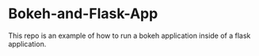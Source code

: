# Bokeh-and-Flask-App

This repo is an example of how to run a bokeh application inside of a flask application.
